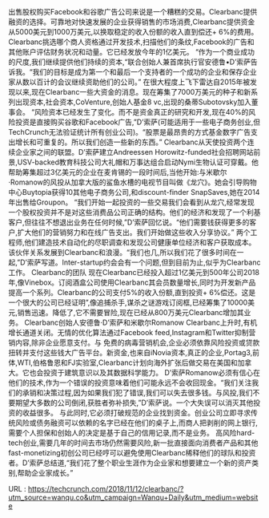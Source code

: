 出售股权购买Facebook和谷歌广告公司来说是一个糟糕的交易。Clearbanc提供融资的选择。可靠地对快速发展的企业获得销售的市场消费,Clearbanc提供资金从5000美元到1000万美元,以换取稳定的收入份额的收入直到偿还+ 6%的费用。Clearbanc挑选哪个商人资格通过开发技术,扫描他们的条纹,Facebook的广告和其他账户评估财务状况和动量。它已经发放今年的1亿美元。 
 “作为一个商业成功的尺度,我们继续提供他们持续的资本,“联合创始人兼首席执行官安德鲁•D’索萨告诉我。“我们的目标是成为第一个和最后一个支持者的一个成功的企业和保存企业家从数以百计的会议继续资助他们的公司。” 
 在很大程度上飞下雷达自2015年被发现以来,现在Clearbanc一些大资金的消息。现在筹集了7000万美元的种子和新系列出现资本,社会资本,CoVenture,创始人基金8 vc,出现的桑蒂Subotovsky加入董事会。 
 “风险资本已经发生了变化。而不是资金真正的研究和开发,现在40%的风险投资是直接购买谷歌和Facebook广告,”D’索萨(可能适用于一些电子商务创业,但TechCrunch无法验证统计所有创业公司)。“股票是最昂贵的方式基金数字广告支出增长和可重复的。所以我们创造一些新的东西。” 
 Clearbanc从天使投资两个连续企业家之间的联盟。D’索萨建立Andreessen Horowitz-funded社会招聘网站前景,USV-backed教育科技公司大礼帽和万事达组合启动Nymi生物认证可穿戴。他帮助筹集超过3亿美元的企业在麦肯锡的一段时间后,当他开始:与米歇尔·Romanow的风投从加拿大版的鲨鱼水槽的电视节目叫做《龙穴》。她会引导购物中心Buytopia获得10其他电子商务公司,和discount-finder SnapSaves,她在2014年出售给Groupon。 
 “我们开始一起投资的一些交易我们会看到从龙穴,经常发现一个股权投资并不是对这些消费品公司正确的结构。他们的经济和发现了一个利基客户,但往往不想退出业务在任何时候,”D’索萨回忆说。“他们需要钱获得更多的客户,扩大他们的营销努力和在线广告支出。我们开始做这些收入分享协议。” 
 两个工程师,他们建造技术自动化的尽职调查和发现公司健康单位经济和客户获取成本。该伙伴关系发展到Clearbanc和浪漫。“我们也几,所以我们花了很多时间在一起,”D’索萨写道。Inter-startup约会会有一个问题,但到目前为止,似乎为Clearbanc工作。 
 Clearbanc的团队 
 现在Clearbanc已经投入超过1亿美元到500年公司2018年,像Vinebox。订阅酒盒公司使用Clearbanc其会员数量增长,同时为开发新产品提高一个系列。Clearbanc的公司支付5%的收入份额,直到投资+ 6%偿还。这是一个很大的公司已经证明”,像追捕杀手,谋杀之谜游戏订阅框,已经筹集了10000美元,销售迅速。降低了,它不需要冒险,现在已经从800万美元Clearbanc增加其业务。 
 Clearbanc创始人安德鲁·D’索萨和米歇尔Romanow 
 Clearbanc上升时,有机增长通道关闭。无情的优化算法通过Facebook feed,Instagram和Twitter抑制营销内容,除非企业愿意支付。与 
 免费的病毒营销机会,企业必须依靠风险投资或贷款扭转并支付这些钱大广告平台。新资金,也来自iNovia资本,真正的企业,Portag3,前体,WTI,伯格鲁恩和FJ实验室,Clearbanc计划向海外扩张后做交易在美国和加拿大。它也会投资于建筑意识以及其数据科学能力。 
 D’索萨Romanow必须有信心在他们的技术,作为一个错误的投资意味着他们可能永远不会收回现金。“我们关注我们的承销和决策过程,因为如果我们犯了错误,我们可以失去很多钱。与风投,我们不要期望大多数的公司倒闭,获胜者弥补损失,”D’索萨说。一个大失误可以消灭其他投资的收益很多。 
 与此同时,它必须打破规范的企业找到资金。创业公司立即寻求传统风险或债务融资可以依赖的名字已经在他们的桌子上,而商人把剥削的网上银行,需要个人担保和创始人的决定是基于自己的信用记录,而不是业务。 
 高风险hard-tech创业,需要几年的时间去市场仍然需要风险,新一批直接面向消费者产品和其他fast-monetizing初创公司已经哼可以避免使用Clearbanc稀释他们的球队和投资者。D’索萨总结道,“我们花了整个职业生涯作为企业家和想要建立一个新的资产类别,帮助企业家成长。” 
  
   
  URL : https://techcrunch.com/2018/11/12/clearbanc/?utm_source=wanqu.co&utm_campaign=Wanqu+Daily&utm_medium=website